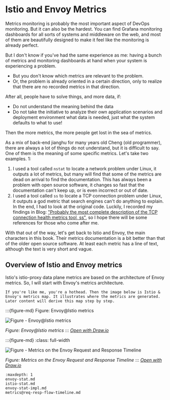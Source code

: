 # Istio and Envoy Metrics

Metrics monitoring is probably the most important aspect of DevOps monitoring. But it can also be the hardest. You can find Grafana monitoring dashboards for all sorts of systems and middleware on the web, and most of them are beautifully designed to make it feel like the monitoring is already perfect.  

But I don't know if you've had the same experience as me: having a bunch of metrics and monitoring dashboards at hand when your system is experiencing a problem.
- But you don't know which metrics are relevant to the problem.
- Or, the problem is already oriented in a certain direction, only to realize that there are no recorded metrics in that direction.

After all, people have to solve things, and more data, if:
- Do not understand the meaning behind the data
- Do not take the initiative to analyze their own application scenarios and deployment environment what data is needed, just what the system defaults to what to use!

Then the more metrics, the more people get lost in the sea of metrics.

As a mix of back-end jianghu for many years old Cheng (old programmer), there are always a lot of things do not understand, but it is difficult to say. One of them is the meaning of some specific metrics. Let's take two examples. 1:
1. I used a tool called `nstat` to locate a network problem under Linux, it outputs a lot of metrics, but many will find that some of the metrics are dead on arrival to find the documentation. This has always been a problem with open source software, it changes so fast that the documentation can't keep up, or is even incorrect or out of date.
2. I used a tool called `ss` to locate a TCP connection problem under Linux, it outputs a god metric that search engines can't do anything to explain. In the end, I had to look at the original code. Luckily, I recorded my findings in Blog: ["Probably the most complete description of the TCP connection health metrics tool, ss"](https://blog.mygraphql.com/zh/notes/low-tec/network/tcp-inspect/), so I hope there will be some references for those who come after me.


With that out of the way, let's get back to Istio and Envoy, the main characters in this book. Their metrics documentation is a bit better than that of the older open source software. At least each metric has a line of text, although the text is very short and vague.

## Overview of Istio and Envoy metrics

Istio's istio-proxy data plane metrics are based on the architecture of Envoy metrics. So, I will start with Envoy's metrics architecture.


```{hint}
If you're like me, you're a hothead. Then the image below is Istio & Envoy's metrics map. It illustrates where the metrics are generated. Later content will derive this map step by step.
```

:::{figure-md} Figure: Envoy@Istio metrics

<img src="/ch2-envoy/envoy@istio-metrics/index.assets/envoy@istio-metrics.drawio.svg" alt="Figure - Envoy@Istio metrics">

*Figure: Envoy@Istio metrics*
:::
*[Open with Draw.io](https://app.diagrams.net/?ui=sketch#Uhttps%3A%2F%2Fistio-insider.mygraphql.com%2Fzh_CN%2Flatest%2F_images%2Fenvoy@istio-metrics.drawio.svg)*



:::{figure-md}
:class: full-width

<img src="/ch2-envoy/req-resp-flow-timeline/req-resp-flow-timeline.assets/req-resp-flow-timeline.drawio.svg" alt="Figure - Metrics on the Envoy Request and Response Timeline">

*Figure: Metrics on the Envoy Request and Response Timeline*
:::
*[Open with Draw.io](https://app.diagrams.net/?ui=sketch#Uhttps%3A%2F%2Fistio-insider.mygraphql.com%2Fzh_CN%2Flatest%2F_images%2Freq-resp-flow-timeline.drawio.svg)*


```{toctree}
:maxdepth: 1
envoy-stat.md
istio-stat.md
envoy-stat-impl.md
metrics@req-resp-flow-timeline.md
```
